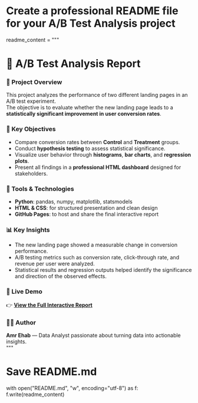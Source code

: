 # Create a professional README file for your A/B Test Analysis project

readme_content = """
# 🧪 A/B Test Analysis Report

### 📘 Project Overview  
This project analyzes the performance of two different landing pages in an A/B test experiment.  
The objective is to evaluate whether the new landing page leads to a **statistically significant improvement in user conversion rates**.

### 🎯 Key Objectives  
- Compare conversion rates between **Control** and **Treatment** groups.  
- Conduct **hypothesis testing** to assess statistical significance.  
- Visualize user behavior through **histograms**, **bar charts**, and **regression plots**.  
- Present all findings in a **professional HTML dashboard** designed for stakeholders.  

### 🧰 Tools & Technologies  
- **Python**: pandas, numpy, matplotlib, statsmodels  
- **HTML & CSS**: for structured presentation and clean design  
- **GitHub Pages**: to host and share the final interactive report  

### 📊 Key Insights  
- The new landing page showed a measurable change in conversion performance.  
- A/B testing metrics such as conversion rate, click-through rate, and revenue per user were analyzed.  
- Statistical results and regression outputs helped identify the significance and direction of the observed effects.  

### 🚀 Live Demo  
👉 [**View the Full Interactive Report**](https://yourusername.github.io/ab-test-analysis/)  

### 👨‍💻 Author  
**Amr Ehab** — Data Analyst passionate about turning data into actionable insights.  
"""

# Save README.md
with open("README.md", "w", encoding="utf-8") as f:
    f.write(readme_content)
